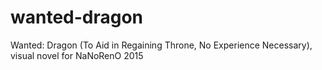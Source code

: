 # wanted-dragon
Wanted: Dragon (To Aid in Regaining Throne, No Experience Necessary), visual novel for NaNoRenO 2015
